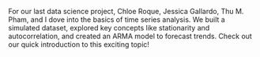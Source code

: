 For our last data science project, Chloe Roque, Jessica Gallardo, Thu M. Pham, and I dove into the basics of time series analysis. We built a simulated dataset, explored key concepts like stationarity and autocorrelation, and created an ARMA model to forecast trends. Check out our quick introduction to this exciting topic!

